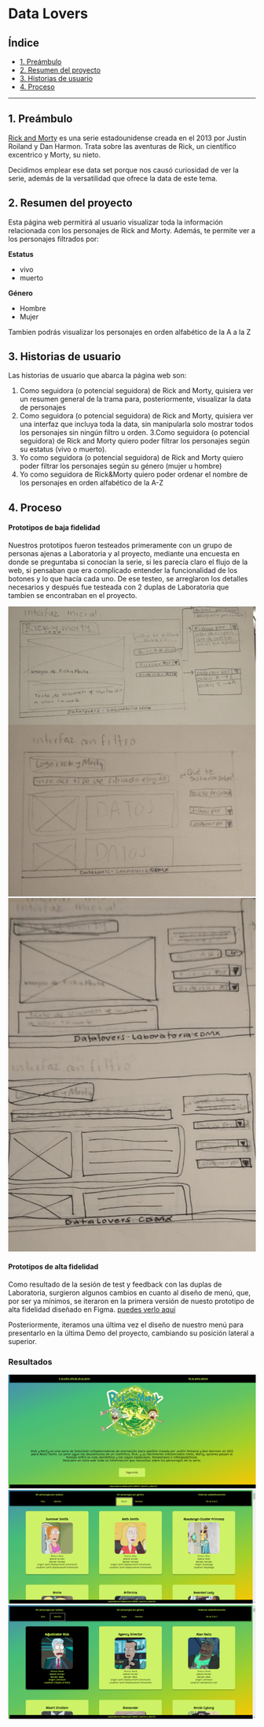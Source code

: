 # Data Lovers

## Índice

* [1. Preámbulo](#1-preámbulo)
* [2. Resumen del proyecto](#2-resumen-del-proyecto)
* [3. Historias de usuario](#3-historias-de-usuario)
* [4. Proceso](#4-proceso)

***

## 1. Preámbulo

[Rick and Morty](https://rickandmorty.com/) es una serie estadounidense creada en el 2013 por Justin Roiland y Dan Harmon.
Trata sobre las aventuras de Rick, un científico excentrico y Morty, su nieto. 

Decidimos emplear ese data set porque nos causó curiosidad de ver la serie, además de la versatilidad que ofrece la data de este tema. 

## 2. Resumen del proyecto
Esta página web permitirá al usuario visualizar toda la información relacionada con los personajes de Rick and Morty. 
Además, te permite ver a los personajes filtrados por:

**Estatus**
- vivo 
- muerto

**Género**
- Hombre
- Mujer

Tambien podrás visualizar los personajes en orden alfabético de la A a la Z


## 3. Historias de usuario

Las historias de usuario que abarca la página web son:
1. Como seguidora (o potencial seguidora) de Rick and Morty, quisiera ver un resumen general de la trama para, posteriormente, visualizar la data de personajes
2. Como seguidora (o potencial seguidora) de Rick and Morty, quisiera ver una interfaz que incluya toda la data, sin manipularla solo mostrar todos los personajes sin ningún filtro u orden.
3.Como seguidora (o potencial seguidora) de Rick and Morty quiero poder filtrar los personajes según su estatus (vivo o muerto).
4. Yo como seguidora (o potencial seguidora) de Rick and Morty quiero poder filtrar los personajes según su género (mujer u hombre)
5. Yo como seguidora de Rick&Morty quiero poder ordenar el nombre de los personajes en orden alfabético de la A-Z



## 4. Proceso

#### Prototipos de baja fidelidad
Nuestros prototipos fueron testeados primeramente con un grupo de personas ajenas a Laboratoria y al proyecto, mediante una encuesta en donde se preguntaba si conocían la serie, si les parecía claro el flujo de la web, si pensaban que era complicado entender la funcionalidad de los botones y lo que hacía cada uno. De ese testeo, se arreglaron los detalles necesarios y después fue testeada con 2 duplas de Laboratoria que tambien se encontraban en el proyecto. 

<img src="/README/prototipo.png" alt="Primer prototipo"/>
<img src="/README/segundoprototipo.jpg" alt="Segundo prototipo"/>


#### Prototipos de alta fidelidad
Como resultado de la sesión de test y feedback con las duplas de Laboratoria, surgieron algunos cambios en cuanto al diseño de menú, que, por ser ya mínimos, se iteraron en la primera versión de nuesto prototipo de alta fidelidad diseñado en Figma. [puedes verlo aquí](https://www.figma.com/proto/rmiMSJjHgkZPMUMm5oX3yW/Rick-and-Morty?node-id=107%3A27&scaling=scale-down) 


Posteriormente, iteramos una última vez el diseño de nuestro menú para presentarlo en la última Demo del proyecto, cambiando su posición lateral a superior.  
  

### Resultados
![pantallaprincipal](README/final1.png)
![data](README/final2.png)
![datamuertos](README/final-3.png)
